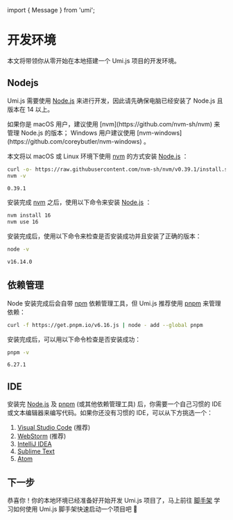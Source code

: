 import { Message } from 'umi';

# 开发环境

本文将带领你从零开始在本地搭建一个 Umi.js 项目的开发环境。

## Nodejs

Umi.js 需要使用 [Node.js](https://nodejs.org/zh-cn/) 来进行开发，因此请先确保电脑已经安装了 Node.js 且版本在 14 以上。

<Message emoji="💡">
如果你是 macOS 用户，建议使用 [nvm](https://github.com/nvm-sh/nvm) 来管理 Node.js 的版本；
Windows 用户建议使用 [nvm-windows](https://github.com/coreybutler/nvm-windows) 。
</Message>

本文将以 macOS 或 Linux 环境下使用 [nvm](https://github.com/nvm-sh/nvm) 的方式安装 [Node.js](https://nodejs.org/zh-cn/) ：

```bash
curl -o- https://raw.githubusercontent.com/nvm-sh/nvm/v0.39.1/install.sh | bash
nvm -v

0.39.1
```

安装完成 [nvm](https://github.com/nvm-sh/nvm) 之后，使用以下命令来安装 [Node.js](https://nodejs.org/zh-cn/) ：

```bash
nvm install 16
nvm use 16
```

安装完成后，使用以下命令来检查是否安装成功并且安装了正确的版本：

```bash
node -v

v16.14.0
```

## 依赖管理

Node 安装完成后会自带 [npm](https://www.npmjs.com/) 依赖管理工具，但 Umi.js 推荐使用 [pnpm](https://pnpm.io/) 来管理依赖：

```bash
curl -f https://get.pnpm.io/v6.16.js | node - add --global pnpm
```

安装完成后，可以用以下命令检查是否安装成功：

```bash
pnpm -v

6.27.1
```

## IDE

安装完 [Node.js](https://nodejs.org/zh-cn/) 及 [pnpm](https://pnpm.io/) (或其他依赖管理工具) 后，你需要一个自己习惯的 IDE 或文本编辑器来编写代码。如果你还没有习惯的 IDE，可以从下方挑选一个：

1. [Visual Studio Code](https://code.visualstudio.com/) (推荐)
2. [WebStorm](https://www.jetbrains.com/webstorm/) (推荐)
3. [IntelliJ IDEA](https://www.jetbrains.com/idea/)
4. [Sublime Text](https://www.sublimetext.com/)
5. [Atom](https://atom.io/)

## 下一步

恭喜你！你的本地环境已经准备好开始开发 Umi.js 项目了，马上前往 [脚手架](boilerplate) 学习如何使用 Umi.js 脚手架快速启动一个项目吧 🎉
